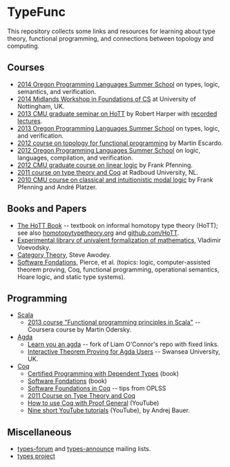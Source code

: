 TypeFunc
========
This repository collects some links and resources for learning about type
theory, functional programming, and connections between topology and computing.

Courses
-------
+ [2014 Oregon Programming Languages Summer School][]  on types, logic, semantics, and verification.  
+ [2014 Midlands Workshop in Foundations of CS][]  at University of Nottingham, UK.
+ [2013 CMU graduate seminar on HoTT][]  by Robert Harper with [recorded lectures][].  
+ [2013 Oregon Programming Languages Summer School][]  on types, logic, and verification.  
+ [2012 course on topology for functional programming][]  by Martin Escardo.  
+ [2012 Oregon Programming Languages Summer School][]  on logic, languages, compilation, and verification.
+ [2012 CMU graduate course on linear logic][]  by Frank Pfenning.
+ [2011 course on type theory and Coq][]  at Radboud University, NL.
+ [2010 CMU course on classical and intuitionistic modal logic][]  by Frank Pfenning and André Platzer.

Books and Papers
----------------
+ [The HoTT Book][] -- textbook on informal homotopy type theory (HoTT);  
  see also [homotopytypetheory.org][] and [github.com/HoTT][].   
+ [Experimental library of univalent formalization of mathematics][], Vladimir Voevodsky.
+ [Category Theory][], Steve Awodey.  
+ [Software Fondations][], Pierce, et al. (topics: logic, computer-assisted
theorem proving, Coq, functional programming, operational semantics, Hoare
logic, and static type systems).

Programming
-----------
+ [Scala][]  
    - [2013 course "Functional programming principles in Scala"][] -- Coursera course by Martin Odersky.
+ [Agda][]  
    - [Learn you an agda](https://github.com/williamdemeo/learn-you-an-agda) -- fork of Liam O'Connor's repo with fixed links.  
    - [Interactive Theorem Proving for Agda Users][] -- Swansea University, UK.    
+ [Coq][]  
    - [Certified Programming with Dependent Types](http://adam.chlipala.net/cpdt/cpdt.pdf) (book)  
    - [Software Fondations][] (book)  
    - [Software Foundations in Coq][] -- tips from OPLSS  
    - [2011 Course on Type Theory and Coq][]  
    - [How to use Coq with Proof General](http://youtu.be/l6zqLJQCnzo) (YouTube)  
    - [Nine short YouTube tutorials](http://www.youtube.com/watch?v=COe0VTNF2EA&list=PLDD40A96C2ED54E99&feature=share) (YouTube), by Andrej Bauer.

Miscellaneous
-------------
+ [types-forum][] and [types-announce][] mailing lists.
+ [types project][]


[2014 Midlands Workshop in Foundations of CS]: http://www.cs.nott.ac.uk/~txa/mgs.2014/
[types-forum]: http://lists.seas.upenn.edu/mailman/listinfo/types-list
[types-announce]: http://lists.seas.upenn.edu/mailman/listinfo/types-announce
[Experimental library of univalent formalization of mathematics]: http://arxiv.org/abs/1401.0053
[Software Foundations in Coq]: http://web.cecs.pdx.edu/~apt/coq_hints.html
[Software Fondations]: http://www.cis.upenn.edu/~bcpierce/sf/
[2012 CMU graduate course on linear logic]: http://www.cs.cmu.edu/~fp/courses/15816-s12/
[2010 CMU course on classical and intuitionistic modal logic]: http://www.cs.cmu.edu/~fp/courses/15816-s10/index.html
[types project]: http://www.cse.chalmers.se/research/group/logic/Types/index.html
[Scala]: http://www.scala-lang.org/
[Agda]: http://wiki.portal.chalmers.se/agda/pmwiki.php?n=Main.HomePage
[Coq]: http://coq.inria.fr/
[The HoTT Book]: http://homotopytypetheory.org/book/
[2013 CMU graduate seminar on HoTT]: http://www.cs.cmu.edu/~rwh/courses/hott/
[recorded lectures]: http://scs.hosted.panopto.com/Panopto/Pages/Sessions/List.aspx#folderID="07756bb0-b872-4a4a-95b1-b77ad206dab3"
[2011 Course on Type Theory and Coq]: http://www.cs.ru.nl/~freek/courses/tt-2011/
[2014 Oregon Programming Languages Summer School]: http://www.cs.uoregon.edu/research/summerschool/summer14/index.html
[2013 Oregon Programming Languages Summer School]: http://www.cs.uoregon.edu/research/summerschool/summer13/
[2012 Oregon Programming Languages Summer School]: http://www.cs.uoregon.edu/research/summerschool/summer12/
[2011 Oregon Programming Languages Summer School]: http://www.cs.uoregon.edu/research/summerschool/summer11/
[2010 Oregon Programming Languages Summer School]: http://www.cs.uoregon.edu/research/summerschool/summer10/
[Short course on type theory and programming]: http://www.cse.chalmers.se/~bengt/course/typetheory-oneweek.html
[2013 course "Functional programming principles in Scala"]: https://www.coursera.org/course/progfun
[2012 course on topology for functional programming]: http://www.cs.bham.ac.uk/~mhe/.talks/EWSCS2012/
[2008 course "Introduction to Type Theory"]: http://www.cs.ru.nl/~herman/Uruguay2008SummerSchool.html
[Notes from CMU HoTT course]: https://github.com/favonia/hott-notes
[notes directory]: https://github.com/williamdemeo/TypeFunc/tree/master/notes
[the main repository]: https://github.com/favonia/hott-notes
[Interactive Theorem Proving for Agda Users]: http://www.cs.swan.ac.uk/~csetzer/lectures/intertheo/07/interactiveTheoremProvingForAgdaUsers.html
[github.com/HoTT]: https://github.com/HoTT/book
[homotopytypetheory.org]: http://homotopytypetheory.org/
[Category Theory]: http://carlossicoli.free.fr/A/Awodey_S.-Category_theory-Oxford_University_Press,_USA(2010).pdf
